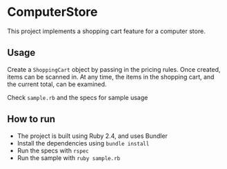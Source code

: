 # ComputerStore

This project implements a shopping cart feature for a computer store.

## Usage

Create a `ShoppingCart` object by passing in the pricing rules. Once created, items can be scanned in. At any time, the items in the shopping cart, and the current total, can be examined.

Check `sample.rb` and the specs for sample usage


## How to run

* The project is built using Ruby 2.4, and uses Bundler
* Install the dependencies using `bundle install`
* Run the specs with `rspec`
* Run the sample with `ruby sample.rb`


